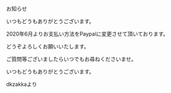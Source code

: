 <link rel="stylesheet" type="text/css" href="/assets/css/styles.css">

お知らせ

いつもどうもありがとうございます。

2020年6月よりお支払い方法をPaypalに変更させて頂いております。

どうぞよろしくお願いいたします。

ご質問等ございましたらいつでもお尋ねくださいませ。

いつもどうもありがとうございます。

dkzakkaより
